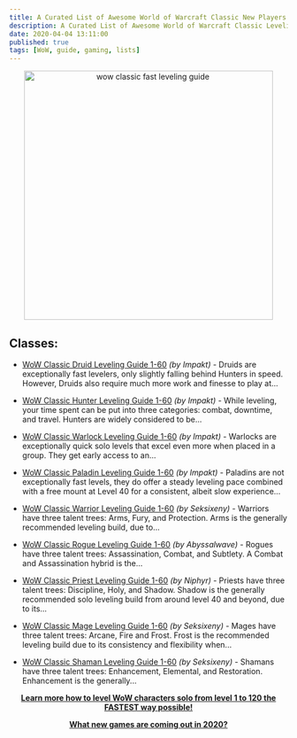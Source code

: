 ```yaml
---
title: A Curated List of Awesome World of Warcraft Classic New Players Class Leveling 1-60 Guide From ICY VEINS
description: A Curated List of Awesome World of Warcraft Classic Leveling Guide New Players Easy Fast Guide Class Leveling 1-60 From ICY VEINS
date: 2020-04-04 13:11:00
published: true
tags: [WoW, guide, gaming, lists]
---
```


<p align="center">
    <a href="https://bit.ly/wowguideses" >
        <img src="https://www.ecopetit.cat/wpic/mpic/132-1326750_classic-wow-night-elf.jpg" alt="wow classic fast leveling guide" width="450" />
    </a>
</p>

## Classes:
*   [WoW Classic Druid Leveling Guide 1-60](https://www.icy-veins.com/wow-classic/classic-druid-leveling-guide) <i>(by Impakt)</i> - Druids are exceptionally fast levelers, only slightly falling behind Hunters in speed. However, Druids also require much more work and finesse to play at...

*   [WoW Classic Hunter Leveling Guide 1-60](https://www.icy-veins.com/wow-classic/classic-hunter-leveling-guide) <i>(by Impakt)</i> - While leveling, your time spent can be put into three categories: combat, downtime, and travel. Hunters are widely considered to be...

*   [WoW Classic Warlock Leveling Guide 1-60](https://www.icy-veins.com/wow-classic/classic-warlock-leveling-guide) <i>(by Impakt)</i> - Warlocks are exceptionally quick solo levels that excel even more when placed in a group. They get early access to an...

*   [WoW Classic Paladin Leveling Guide 1-60](https://www.icy-veins.com/wow-classic/classic-paladin-leveling-guide) <i>(by Impakt)</i> -  Paladins are not exceptionally fast levels, they do offer a steady leveling pace combined with a free mount at Level 40 for a consistent, albeit slow experience...

*   [WoW Classic Warrior Leveling Guide 1-60](https://www.icy-veins.com/wow-classic/classic-warrior-leveling-guide) <i>(by Seksixeny)</i> - Warriors have three talent trees: Arms, Fury, and Protection. Arms is the generally recommended leveling build, due to...

*   [WoW Classic Rogue Leveling Guide 1-60](https://www.icy-veins.com/wow-classic/classic-rogue-leveling-guide) <i>(by Abyssalwave)</i> - Rogues have three talent trees: Assassination, Combat, and Subtlety. A Combat and Assassination hybrid is the...

*   [WoW Classic Priest Leveling Guide 1-60](https://www.icy-veins.com/wow-classic/classic-priest-leveling-guide) <i>(by Niphyr)</i> - Priests have three talent trees: Discipline, Holy, and Shadow. Shadow is the generally recommended solo leveling build from around level 40 and beyond, due to its...

*   [WoW Classic Mage Leveling Guide 1-60](https://www.icy-veins.com/wow-classic/classic-mage-leveling-guide) <i>(by Seksixeny)</i> - Mages have three talent trees: Arcane, Fire and Frost. Frost is the recommended leveling build due to its consistency and flexibility when...

*   [WoW Classic Shaman Leveling Guide 1-60](https://www.icy-veins.com/wow-classic/classic-shaman-leveling-guide) <i>(by Seksixeny)</i> - Shamans have three talent trees: Enhancement, Elemental, and Restoration. Enhancement is the generally...


<p align="center">
    <a href="https://bit.ly/wowguideses">
        <strong>Learn more how to level WoW characters solo
from level 1 to 120 the FASTEST way possible!
        </strong>
    </a>
</p>

<p align="center">
    <a href="https://www.gamivo.com?glv=1fmnglvd">
        <strong>
            What new games are coming out in 2020?
        </strong>
    </a>
</p>
